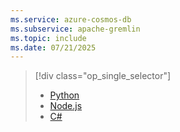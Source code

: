 ```yaml
---
ms.service: azure-cosmos-db
ms.subservice: apache-gremlin
ms.topic: include
ms.date: 07/21/2025
---
```


> [!div class="op_single_selector"]
>
> - [Python](../quickstart-python.md)
> - [Node.js](../quickstart-nodejs.md)
> - [C#](../quickstart-dotnet.md)
>
